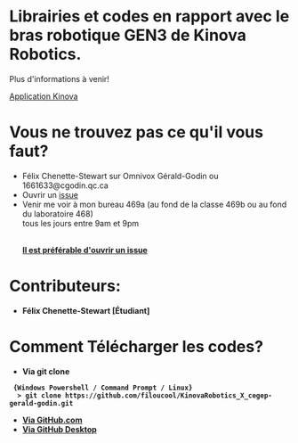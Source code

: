<H1> Librairies et codes en rapport avec le bras robotique GEN3 de Kinova Robotics. </H1>

<P>Plus d'informations à venir!<BR>
 
<a href="https://github.com/filoucool/kinova_app"><span>Application Kinova</span></a>
</P>

<H1> Vous ne trouvez pas ce qu'il vous faut? </H1>
<ul>
  <li> Félix Chenette-Stewart sur Omnivox Gérald-Godin ou 1661633@cgodin.qc.ca</li>
  <li> Ouvrir un <a href="https://docs.github.com/en/github/managing-your-work-on-github/creating-an-issue"><span>issue</span></a></li>
  <li> Venir me voir à mon bureau 469a (au fond de la classe 469b ou au fond du laboratoire 468) <br>tous les jours entre 9am et 9pm</li>
 <br>
 <P> <strong> <u> Il est préférable d'ouvrir un <a href="https://docs.github.com/en/github/managing-your-work-on-github/creating-an-issue"><span>issue</span></a> </u><strong> </p>
 </ul>
 
<H1> Contributeurs: </H1>
<ul>
  <li> Félix Chenette-Stewart [Étudiant]</li>
 </ul>
 
<H1> Comment Télécharger les codes? </H1>
<ul>
 <li> Via git clone </li>
</ul>

```
 {Windows Powershell / Command Prompt / Linux}
  > git clone https://github.com/filoucool/KinovaRobotics_X_cegep-gerald-godin.git
```
<ul>
 <li> <a href="https://www.instructables.com/Downloading-Code-From-GitHub/"><span>Via GitHub.com</span></a> </li>
 <li> <a href="https://desktop.github.com/"><span>Via GitHub Desktop</span></a> </li>
</ul>
